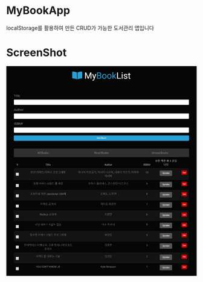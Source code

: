 # MyBookApp
localStorage를 활용하여 만든 CRUD가 가능한 도서관리 앱입니다


# ScreenShot

<div>
    <img src='./MybookApp/MyBookApp.png' />
</div>

